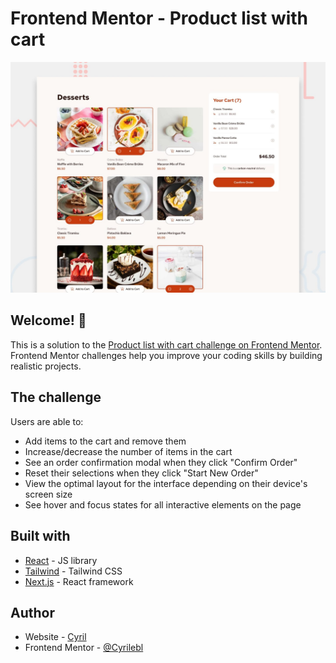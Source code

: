 # Frontend Mentor - Product list with cart

![Design preview for the Product list with cart coding challenge](./preview.jpg)

## Welcome! 👋

This is a solution to the [Product list with cart challenge on Frontend Mentor](https://www.frontendmentor.io/challenges/product-list-with-cart-5MmqLVAp_d). Frontend Mentor challenges help you improve your coding skills by building realistic projects. 

## The challenge

Users are able to:

- Add items to the cart and remove them
- Increase/decrease the number of items in the cart
- See an order confirmation modal when they click "Confirm Order"
- Reset their selections when they click "Start New Order"
- View the optimal layout for the interface depending on their device's screen size
- See hover and focus states for all interactive elements on the page

## Built with

- [React](https://reactjs.org/) - JS library
- [Tailwind](https://tailwindcss.com/) - Tailwind CSS
- [Next.js](https://nextjs.org/) - React framework

## Author

- Website - [Cyril](https://portfolio-cyrileblanc.netlify.app/)
- Frontend Mentor - [@Cyrilebl](https://www.frontendmentor.io/profile/Cyrilebl)
